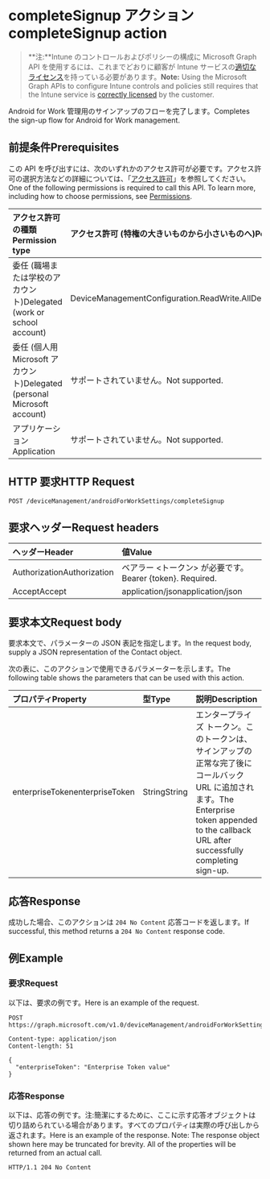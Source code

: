# <a name="completesignup-action"></a><span data-ttu-id="6eb2f-101">completeSignup アクション</span><span class="sxs-lookup"><span data-stu-id="6eb2f-101">completeSignup action</span></span>

> <span data-ttu-id="6eb2f-102">**注:**Intune のコントロールおよびポリシーの構成に Microsoft Graph API を使用するには、これまでどおりに顧客が Intune サービスの[適切なライセンス](https://go.microsoft.com/fwlink/?linkid=839381)を持っている必要があります。</span><span class="sxs-lookup"><span data-stu-id="6eb2f-102">**Note:** Using the Microsoft Graph APIs to configure Intune controls and policies still requires that the Intune service is [correctly licensed](https://go.microsoft.com/fwlink/?linkid=839381) by the customer.</span></span>

<span data-ttu-id="6eb2f-103">Android for Work 管理用のサインアップのフローを完了します。</span><span class="sxs-lookup"><span data-stu-id="6eb2f-103">Completes the sign-up flow for Android for Work management.</span></span>
## <a name="prerequisites"></a><span data-ttu-id="6eb2f-104">前提条件</span><span class="sxs-lookup"><span data-stu-id="6eb2f-104">Prerequisites</span></span>
<span data-ttu-id="6eb2f-p101">この API を呼び出すには、次のいずれかのアクセス許可が必要です。アクセス許可の選択方法などの詳細については、「[アクセス許可](../../../concepts/permissions_reference.md)」を参照してください。</span><span class="sxs-lookup"><span data-stu-id="6eb2f-p101">One of the following permissions is required to call this API. To learn more, including how to choose permissions, see [Permissions](../../../concepts/permissions_reference.md).</span></span>

|<span data-ttu-id="6eb2f-107">アクセス許可の種類</span><span class="sxs-lookup"><span data-stu-id="6eb2f-107">Permission type</span></span>|<span data-ttu-id="6eb2f-108">アクセス許可 (特権の大きいものから小さいものへ)</span><span class="sxs-lookup"><span data-stu-id="6eb2f-108">Permissions (from least to most privileged)</span></span>|
|:---|:---|
|<span data-ttu-id="6eb2f-109">委任 (職場または学校のアカウント)</span><span class="sxs-lookup"><span data-stu-id="6eb2f-109">Delegated (work or school account)</span></span>|<span data-ttu-id="6eb2f-110">DeviceManagementConfiguration.ReadWrite.All</span><span class="sxs-lookup"><span data-stu-id="6eb2f-110">DeviceManagementConfiguration.ReadWrite.All</span></span>|
|<span data-ttu-id="6eb2f-111">委任 (個人用 Microsoft アカウント)</span><span class="sxs-lookup"><span data-stu-id="6eb2f-111">Delegated (personal Microsoft account)</span></span>|<span data-ttu-id="6eb2f-112">サポートされていません。</span><span class="sxs-lookup"><span data-stu-id="6eb2f-112">Not supported.</span></span>|
|<span data-ttu-id="6eb2f-113">アプリケーション</span><span class="sxs-lookup"><span data-stu-id="6eb2f-113">Application</span></span>|<span data-ttu-id="6eb2f-114">サポートされていません。</span><span class="sxs-lookup"><span data-stu-id="6eb2f-114">Not supported.</span></span>|

## <a name="http-request"></a><span data-ttu-id="6eb2f-115">HTTP 要求</span><span class="sxs-lookup"><span data-stu-id="6eb2f-115">HTTP Request</span></span>
<!-- {
  "blockType": "ignored"
}
-->
``` http
POST /deviceManagement/androidForWorkSettings/completeSignup
```

## <a name="request-headers"></a><span data-ttu-id="6eb2f-116">要求ヘッダー</span><span class="sxs-lookup"><span data-stu-id="6eb2f-116">Request headers</span></span>
|<span data-ttu-id="6eb2f-117">ヘッダー</span><span class="sxs-lookup"><span data-stu-id="6eb2f-117">Header</span></span>|<span data-ttu-id="6eb2f-118">値</span><span class="sxs-lookup"><span data-stu-id="6eb2f-118">Value</span></span>|
|:---|:---|
|<span data-ttu-id="6eb2f-119">Authorization</span><span class="sxs-lookup"><span data-stu-id="6eb2f-119">Authorization</span></span>|<span data-ttu-id="6eb2f-120">ベアラー &lt;トークン&gt; が必要です。</span><span class="sxs-lookup"><span data-stu-id="6eb2f-120">Bearer {token}. Required.</span></span>|
|<span data-ttu-id="6eb2f-121">Accept</span><span class="sxs-lookup"><span data-stu-id="6eb2f-121">Accept</span></span>|<span data-ttu-id="6eb2f-122">application/json</span><span class="sxs-lookup"><span data-stu-id="6eb2f-122">application/json</span></span>|

## <a name="request-body"></a><span data-ttu-id="6eb2f-123">要求本文</span><span class="sxs-lookup"><span data-stu-id="6eb2f-123">Request body</span></span>
<span data-ttu-id="6eb2f-124">要求本文で、パラメーターの JSON 表記を指定します。</span><span class="sxs-lookup"><span data-stu-id="6eb2f-124">In the request body, supply a JSON representation of the Contact object.</span></span>

<span data-ttu-id="6eb2f-125">次の表に、このアクションで使用できるパラメーターを示します。</span><span class="sxs-lookup"><span data-stu-id="6eb2f-125">The following table shows the parameters that can be used with this action.</span></span>

|<span data-ttu-id="6eb2f-126">プロパティ</span><span class="sxs-lookup"><span data-stu-id="6eb2f-126">Property</span></span>|<span data-ttu-id="6eb2f-127">型</span><span class="sxs-lookup"><span data-stu-id="6eb2f-127">Type</span></span>|<span data-ttu-id="6eb2f-128">説明</span><span class="sxs-lookup"><span data-stu-id="6eb2f-128">Description</span></span>|
|:---|:---|:---|
|<span data-ttu-id="6eb2f-129">enterpriseToken</span><span class="sxs-lookup"><span data-stu-id="6eb2f-129">enterpriseToken</span></span>|<span data-ttu-id="6eb2f-130">String</span><span class="sxs-lookup"><span data-stu-id="6eb2f-130">String</span></span>|<span data-ttu-id="6eb2f-131">エンタープライズ トークン。このトークンは、サインアップの正常な完了後にコールバック URL に追加されます。</span><span class="sxs-lookup"><span data-stu-id="6eb2f-131">The Enterprise token appended to the callback URL after successfully completing sign-up.</span></span>|



## <a name="response"></a><span data-ttu-id="6eb2f-132">応答</span><span class="sxs-lookup"><span data-stu-id="6eb2f-132">Response</span></span>
<span data-ttu-id="6eb2f-133">成功した場合、このアクションは `204 No Content` 応答コードを返します。</span><span class="sxs-lookup"><span data-stu-id="6eb2f-133">If successful, this method returns a `204 No Content` response code.</span></span>

## <a name="example"></a><span data-ttu-id="6eb2f-134">例</span><span class="sxs-lookup"><span data-stu-id="6eb2f-134">Example</span></span>
### <a name="request"></a><span data-ttu-id="6eb2f-135">要求</span><span class="sxs-lookup"><span data-stu-id="6eb2f-135">Request</span></span>
<span data-ttu-id="6eb2f-136">以下は、要求の例です。</span><span class="sxs-lookup"><span data-stu-id="6eb2f-136">Here is an example of the request.</span></span>
``` http
POST https://graph.microsoft.com/v1.0/deviceManagement/androidForWorkSettings/completeSignup

Content-type: application/json
Content-length: 51

{
  "enterpriseToken": "Enterprise Token value"
}
```

### <a name="response"></a><span data-ttu-id="6eb2f-137">応答</span><span class="sxs-lookup"><span data-stu-id="6eb2f-137">Response</span></span>
<span data-ttu-id="6eb2f-p102">以下は、応答の例です。注:簡潔にするために、ここに示す応答オブジェクトは切り詰められている場合があります。すべてのプロパティは実際の呼び出しから返されます。</span><span class="sxs-lookup"><span data-stu-id="6eb2f-p102">Here is an example of the response. Note: The response object shown here may be truncated for brevity. All of the properties will be returned from an actual call.</span></span>
``` http
HTTP/1.1 204 No Content
```



